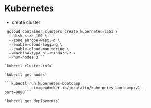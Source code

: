 # Kubernetes 

- create cluster

``` 
 gcloud container clusters create kubernetes-lab1 \
  --disk-size 100 \
  --zone europe-west1-d \
  --enable-cloud-logging \
  --enable-cloud-monitoring \
  --machine-type n1-standard-2 \
  --num-nodes 3```

`kubectl cluster-info`

`kubectl get nodes`

```kubectl run kubernetes-bootcamp 
           --image=docker.io/jocatalin/kubernetes-bootcamp:v1 --port=8080```
           
'kubectl get deployments`
